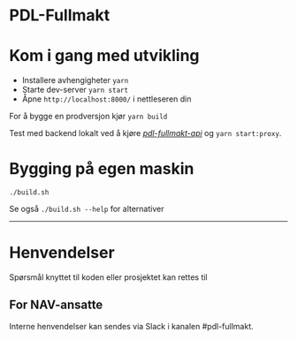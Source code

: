 PDL-Fullmakt
====================


# Kom i gang med utvikling

* Installere avhengigheter `yarn`
* Starte dev-server `yarn start`
* Åpne `http://localhost:8000/` i nettleseren din

For å bygge en prodversjon kjør `yarn build`

Test med backend lokalt ved å kjøre [_pdl-fullmakt-api_](https://github.com/navikt/pdl-fullmakt-api) og `yarn start:proxy`.

# Bygging på egen maskin

`./build.sh` 

Se også `./build.sh --help` for alternativer 

---

# Henvendelser

Spørsmål knyttet til koden eller prosjektet kan rettes til <epost>

## For NAV-ansatte

Interne henvendelser kan sendes via Slack i kanalen #pdl-fullmakt.
